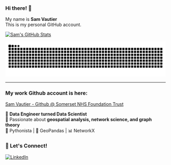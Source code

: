 <!--
<p align="center">
  <img src="header.png" alt="GitHub Banner" width="100%">
</p>
-->
### Hi there! 👋 <br>
My name is **Sam Vautier** <br>
This is my personal GitHub account.

[![Sam's GitHub Stats](https://github-readme-stats.vercel.app/api?username=PyBluePanda&theme=gotham&show_icons=true&rank_icon=github)](https://github.com/anuraghazra/github-readme-stats)



![Snake animation](https://github.com/PyBluePanda/PyBluePanda/blob/output/github-contribution-grid-snake.svg)



---

### My work Github account is here: <br>
[Sam Vautier - Github @ Somerset NHS Foundation Trust](https://github.com/sam-vautier)

🌱 **Data Engineer turned Data Scientist**  
🔎 Passionate about **geospatial analysis, network science, and graph theory**  
🐍 Pythonista | 📍 GeoPandas | 📊 NetworkX  


### 👫 Let's Connect!

[![LinkedIn](https://img.shields.io/badge/LinkedIn-0A66C2?style=for-the-badge&logo=linkedin&logoColor=white)](https://www.linkedin.com/public-profile/settings?trk=d_flagship3_profile_self_view_public_profile)
<!--
---
<img src="https://github.com/user-attachments/assets/f32d977c-bcbe-4719-9024-bff256c20b11" alt="Alt Text" style="width:20%; height:auto; border: 15px solid white;">

![Snake animation](https://github.com/thepiyushmalhotra/thepiyushmalhotra/blob/output/github-contribution-grid-snake.svg)


https://github.com/DomRowney/Project_Toy_MECC.git

## 🔥 About Me
- 🚀 Transitioned from data engineering to data science in the last year
- 🟢 Love working with **geospatial data** and graph-based problems
- 🏢 Experienced in **ETL pipelines**, **big data processing**, and **data visualization**
- 💡 Currently exploring **AI for geospatial analytics**

## 🛠️ Tech Stack
![Python](https://img.shields.io/badge/Python-3776AB?style=for-the-badge&logo=python&logoColor=white)
![Pandas](https://img.shields.io/badge/Pandas-150458?style=for-the-badge&logo=pandas&logoColor=white)
![GeoPandas](https://img.shields.io/badge/GeoPandas-008000?style=for-the-badge&logo=data:image/png;base64,iVBORw0KGgoAAAANSUhEUgAAAAoAAAAKCAYAAACNMs+9AAAAJElEQVR42mNgYGD4D8QgxX8GCnAQTWDAgAQGIAxEKVMU0gAAgwAOVmVefpRCNwAAAABJRU5ErkJggg==)
![NetworkX](https://img.shields.io/badge/NetworkX-FF6600?style=for-the-badge&logo=graphql&logoColor=white)

## 🚀 Featured Projects
🔹 **[Project Name](GitHub Repo Link)** - Short description  
🔹 **[Project Name](GitHub Repo Link)** - Short description  

[![GitHub](https://img.shields.io/badge/GitHub-181717?style=for-the-badge&logo=github&logoColor=white)](Your GitHub URL)

-->

